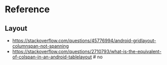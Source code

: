 # Reference

## Layout
- https://stackoverflow.com/questions/45776994/android-gridlayout-columnspan-not-spanning
- https://stackoverflow.com/questions/2710793/what-is-the-equivalent-of-colspan-in-an-android-tablelayout # no
